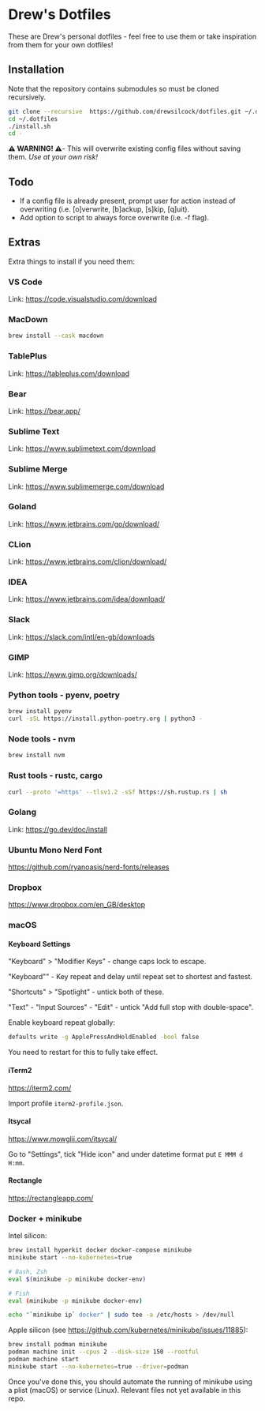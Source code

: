 # Drew's Dotfiles

These are Drew's personal dotfiles - feel free to use them or take inspiration from them for your own dotfiles!

## Installation

Note that the repository contains submodules so must be cloned recursively.

```sh
git clone --recursive  https://github.com/drewsilcock/dotfiles.git ~/.dotfiles
cd ~/.dotfiles
./install.sh
cd -
```

**⚠️  WARNING! ⚠️**- This will overwrite existing config files without saving them. *Use at your own risk!*

## Todo

- If a config file is already present, prompt user for action instead of overwriting (i.e. [o]verwrite, [b]ackup, [s]kip, [q]uit).
- Add option to script to always force overwrite (i.e. -f flag).

## Extras

Extra things to install if you need them:

### VS Code

Link: https://code.visualstudio.com/download

### MacDown

```bash
brew install --cask macdown
```

### TablePlus

Link: https://tableplus.com/download

### Bear

Link: https://bear.app/

### Sublime Text

Link: https://www.sublimetext.com/download

### Sublime Merge

Link: https://www.sublimemerge.com/download

### Goland

Link: https://www.jetbrains.com/go/download/

### CLion

Link: https://www.jetbrains.com/clion/download/

### IDEA

Link: https://www.jetbrains.com/idea/download/

### Slack

Link: https://slack.com/intl/en-gb/downloads

### GIMP

Link: https://www.gimp.org/downloads/

### Python tools - pyenv, poetry

```bash
brew install pyenv
curl -sSL https://install.python-poetry.org | python3 -
```

### Node tools - nvm

```bash
brew install nvm
```

### Rust tools - rustc, cargo

```bash
curl --proto '=https' --tlsv1.2 -sSf https://sh.rustup.rs | sh
```

### Golang

Link: https://go.dev/doc/install

### Ubuntu Mono Nerd Font

https://github.com/ryanoasis/nerd-fonts/releases

### Dropbox

https://www.dropbox.com/en_GB/desktop

### macOS

#### Keyboard Settings

"Keyboard" > "Modifier Keys" - change caps lock to escape.

"Keyboard"" - Key repeat and delay until repeat set to shortest and fastest.

"Shortcuts" > "Spotlight" - untick both of these.

"Text" - "Input Sources" - "Edit" - untick "Add full stop with double-space".

Enable keyboard repeat globally:

```bash
defaults write -g ApplePressAndHoldEnabled -bool false
```

You need to restart for this to fully take effect.

#### iTerm2

https://iterm2.com/

Import profile `iterm2-profile.json`.

#### Itsycal

https://www.mowglii.com/itsycal/

Go to "Settings", tick "Hide icon" and under datetime format put `E MMM d H:mm`.

#### Rectangle

https://rectangleapp.com/

### Docker + minikube

Intel silicon:

```bash
brew install hyperkit docker docker-compose minikube
minikube start --no-kubernetes=true

# Bash, Zsh
eval $(minikube -p minikube docker-env)

# Fish
eval (minikube -p minikube docker-env)

echo "`minikube ip` docker" | sudo tee -a /etc/hosts > /dev/null
```

Apple silicon (see https://github.com/kubernetes/minikube/issues/11885):

```bash
brew install podman minikube
podman machine init --cpus 2 --disk-size 150 --rootful
podman machine start
minikube start --no-kubernetes=true --driver=podman
```

Once you've done this, you should automate the running of minikube using a plist (macOS) or service (Linux). Relevant files not yet available in this repo.
